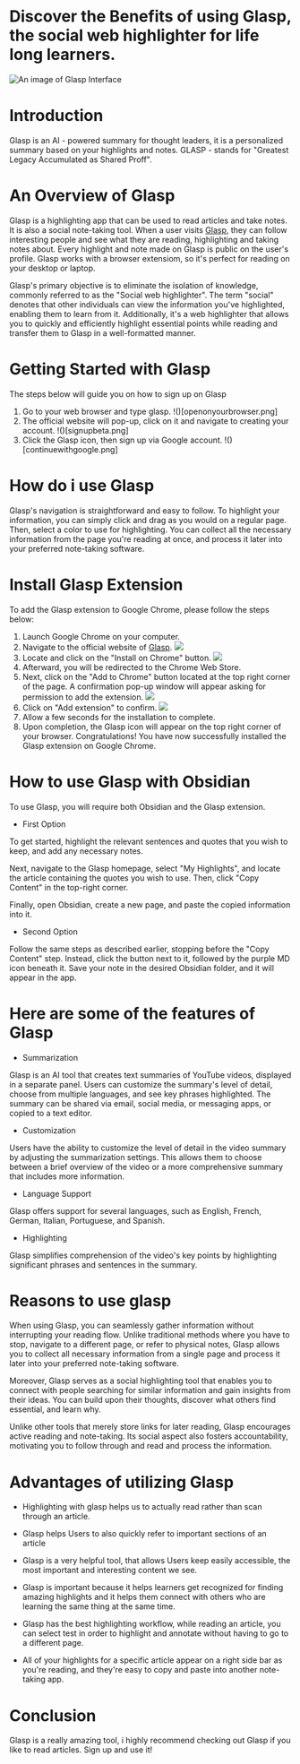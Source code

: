 # Discover the Benefits of using Glasp, the social web highlighter for life long learners.
![An image of Glasp Interface](https://glasp.co/src/img/logo.png)

# Introduction
Glasp is an AI - powered summary for thought leaders, it is a personalized summary based on your highlights
and notes. GLASP - stands for "Greatest Legacy Accumulated as Shared Proff".

# An Overview of Glasp
Glasp is a highlighting app that can be used to read articles and take notes. It is also a social note-taking
tool. When a user visits [Glasp](Glasp.co), they can follow interesting people and see what they are reading, highlighting and taking notes about. Every highlight and note made on Glasp is public on the user's profile. Glasp works with a browser extensiom, so it's perfect for reading on your desktop or laptop. 

Glasp's   primary objective is to eliminate the isolation of knowledge, commonly referred to as the "Social web highlighter". The term "social" denotes that other individuals can view the information you've highlighted, enabling them to learn from it. Additionally, it's a web highlighter that allows you to quickly and efficiently highlight essential points while reading and transfer them to Glasp in a well-formatted manner.

# Getting Started with Glasp
  The steps below will guide you on how to sign up on Glasp
  1. Go to your web browser and type glasp.
  !()[openonyourbrowser.png]
  2. The official website will pop-up, click on it and navigate to creating your account.
  !()[signupbeta.png]
  3. Click the Glasp icon, then sign up via Google account.
  !()[continuewithgoogle.png]

  # How do i use Glasp
Glasp's navigation is straightforward and easy to follow. To highlight your information, you can simply click and drag as you would on a regular page. Then, select a color to use for highlighting. You can collect all the necessary information from the page you're reading at once, and process it later into your preferred note-taking software.

# Install Glasp Extension
To add the Glasp extension to Google Chrome, please follow the steps below:

1. Launch Google Chrome on your computer.
2. Navigate to the official website of [Glasp](glasp.co).
![](openonyourbrowser.png)
3. Locate and click on the "Install on Chrome" button.
![](installonchrome.png)
4. Afterward, you will be redirected to the Chrome Web Store.
5. Next, click on the "Add to Chrome" button located at the top right corner of the page.
  A confirmation pop-up window will appear asking for permission to add the extension.
  ![](Addtochrome.png)
6. Click on "Add extension" to confirm.
![](acceptextension.png)
7. Allow a few seconds for the installation to complete.
8. Upon completion, the Glasp icon will appear on the top right corner of your browser.
 Congratulations! You have now successfully installed the Glasp extension on Google Chrome.


# How to use Glasp with Obsidian
To use Glasp, you will require both Obsidian and the Glasp extension.

 * First Option

 To get started, highlight the relevant sentences and quotes that you wish to keep, and add any necessary notes.

Next, navigate to the Glasp homepage, select "My Highlights", and locate the article containing the quotes you wish to use. Then, click "Copy Content" in the top-right corner.

Finally, open Obsidian, create a new page, and paste the copied information into it.

* Second Option

Follow the same steps as described earlier, stopping before the "Copy Content" step. Instead, click the button next to it, followed by the purple MD icon beneath it. Save your note in the desired Obsidian folder, and it will appear in the app.

# Here are some of the features of Glasp
- Summarization

Glasp is an AI tool that creates text summaries of YouTube videos, displayed in a separate panel. Users can customize the summary's level of detail, choose from multiple languages, and see key phrases highlighted. The summary can be shared via email, social media, or messaging apps, or copied to a text editor.

- Customization

Users have the ability to customize the level of detail in the video summary by adjusting the summarization settings. This allows them to choose between a brief overview of the video or a more comprehensive summary that includes more information.

- Language Support

Glasp offers support for several languages, such as English, French, German, Italian, Portuguese, and Spanish.

- Highlighting

Glasp simplifies comprehension of the video's key points by highlighting significant phrases and sentences in the summary.


 # Reasons to use glasp
When using Glasp, you can seamlessly gather information without interrupting your reading flow. Unlike traditional methods where you have to stop, navigate to a different page, or refer to physical notes, Glasp allows you to collect all necessary information from a single page and process it later into your preferred note-taking software.

Moreover, Glasp serves as a social highlighting tool that enables you to connect with people searching for similar information and gain insights from their ideas. You can build upon their thoughts, discover what others find essential, and learn why.

Unlike other tools that merely store links for later reading, Glasp encourages active reading and note-taking. Its social aspect also fosters accountability, motivating you to follow through and read and process the information.



# Advantages of utilizing Glasp

* Highlighting with glasp helps us to actually read rather than scan through an article.

* Glasp helps Users to also quickly refer to important sections of an article

* Glasp is a very helpful tool, that allows Users keep easily accessible, the most important and interesting content we see.

* Glasp is important because it helps learners get recognized for finding amazing highlights and it helps them connect with others who are learning the same thing at the same time.

* Glasp has the best highlighting workflow, while reading an article, you can select test in order to highlight and annotate without having to go to a different page.

* All of your highlights for a specific article appear on a right side bar as you're reading, and they're easy to copy and paste into another note-taking app.

# Conclusion
Glasp is a really amazing tool, i highly recommend checking out Glasp if you like to read articles. Sign up and use it!